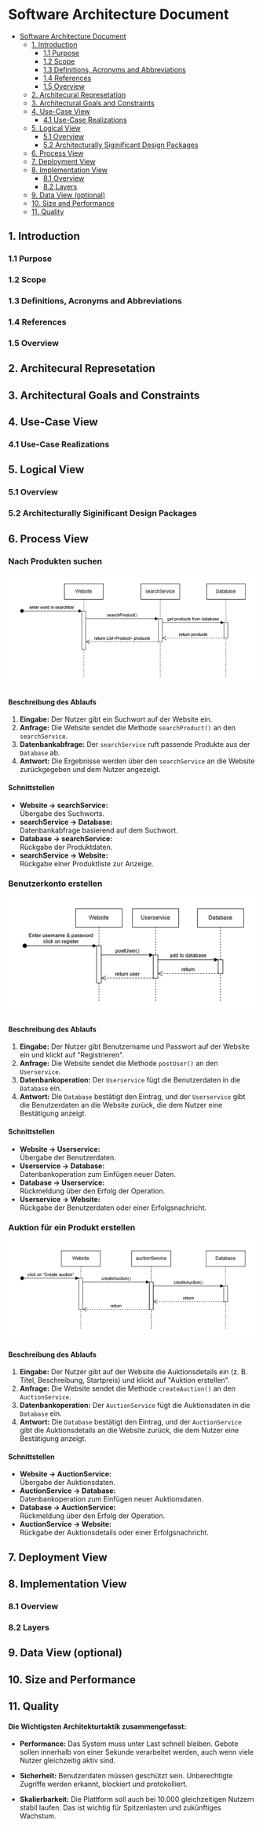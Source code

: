# Software Architecture Document

- [Software Architecture Document](#software-architecture-document)
    - [1. Introduction](#1-introduction)
        - [1.1 Purpose](#11-purpose)
        - [1.2 Scope](#12-scope)
        - [1.3 Definitions, Acronyms and Abbreviations](#13-definitions-acronyms-and-abbreviations)
        - [1.4 References](#14-references)
        - [1.5 Overview](#15-overview)
    - [2. Architecural Represetation](#2-architecural-represetation)
    - [3. Architectural Goals and Constraints](#3-architectural-goals-and-constraints)
    - [4. Use-Case View](#4-use-case-view)
        - [4.1 Use-Case Realizations](#41-use-case-realizations)
    - [5. Logical View](#5-logical-view)
        - [5.1 Overview](#51-overview)
        - [5.2 Architecturally Siginificant Design Packages](#52-architecturally-siginificant-design-packages)
    - [6. Process View](#6-process-view)
    - [7. Deployment View](#7-deployment-view)
    - [8. Implementation View](#8-implementation-view)
        - [8.1 Overview](#81-overview)
        - [8.2 Layers](#82-layers)
    - [9. Data View (optional)](#9-data-view-optional)
    - [10. Size and Performance](#10-size-and-performance)
    - [11. Quality](#11-quality)

## 1. Introduction

### 1.1 Purpose

### 1.2 Scope

### 1.3 Definitions, Acronyms and Abbreviations

### 1.4 References

### 1.5 Overview

## 2. Architecural Represetation

## 3. Architectural Goals and Constraints

## 4. Use-Case View

### 4.1 Use-Case Realizations

## 5. Logical View

### 5.1 Overview

### 5.2 Architecturally Siginificant Design Packages

## 6. Process View

### Nach Produkten suchen

![UC01-sequence-diagram](/doc/use-cases/sequence-diagrams/UC01-search-product.png)

#### Beschreibung des Ablaufs

1. **Eingabe:** Der Nutzer gibt ein Suchwort auf der Website ein.
2. **Anfrage:** Die Website sendet die Methode `searchProduct()` an den `searchService`.
3. **Datenbankabfrage:** Der `searchService` ruft passende Produkte aus der `Database` ab.
4. **Antwort:** Die Ergebnisse werden über den `searchService` an die Website zurückgegeben und dem Nutzer angezeigt.

#### Schnittstellen

- **Website → searchService:**  
  Übergabe des Suchworts.
- **searchService → Database:**  
  Datenbankabfrage basierend auf dem Suchwort.
- **Database → searchService:**  
  Rückgabe der Produktdaten.
- **searchService → Website:**  
  Rückgabe einer Produktliste zur Anzeige.

### Benutzerkonto erstellen

![UC02-sequence-diagram](/doc/use-cases/sequence-diagrams/UC02-create-user-account.png)

#### Beschreibung des Ablaufs

1. **Eingabe:** Der Nutzer gibt Benutzername und Passwort auf der Website ein und klickt auf "Registrieren".
2. **Anfrage:** Die Website sendet die Methode `postUser()` an den `Userservice`.
3. **Datenbankoperation:** Der `Userservice` fügt die Benutzerdaten in die `Database` ein.
4. **Antwort:** Die `Database` bestätigt den Eintrag, und der `Userservice` gibt die Benutzerdaten an die Website
   zurück, die dem Nutzer eine Bestätigung anzeigt.

#### Schnittstellen

- **Website → Userservice:**  
  Übergabe der Benutzerdaten.
- **Userservice → Database:**  
  Datenbankoperation zum Einfügen neuer Daten.
- **Database → Userservice:**  
  Rückmeldung über den Erfolg der Operation.
- **Userservice → Website:**  
  Rückgabe der Benutzerdaten oder einer Erfolgsnachricht.

### Auktion für ein Produkt erstellen

![UC03-sequence-diagram](/doc/use-cases/sequence-diagrams/UC03-create-auction.png)

#### Beschreibung des Ablaufs

1. **Eingabe:** Der Nutzer gibt auf der Website die Auktionsdetails ein (z. B. Titel, Beschreibung, Startpreis) und
   klickt auf "Auktion erstellen".
2. **Anfrage:** Die Website sendet die Methode `createAuction()` an den `AuctionService`.
3. **Datenbankoperation:** Der `AuctionService` fügt die Auktionsdaten in die `Database` ein.
4. **Antwort:** Die `Database` bestätigt den Eintrag, und der `AuctionService` gibt die Auktionsdetails an die Website
   zurück, die dem Nutzer eine Bestätigung anzeigt.

#### Schnittstellen

- **Website → AuctionService:**  
  Übergabe der Auktionsdaten.
- **AuctionService → Database:**  
  Datenbankoperation zum Einfügen neuer Auktionsdaten.
- **Database → AuctionService:**  
  Rückmeldung über den Erfolg der Operation.
- **AuctionService → Website:**  
  Rückgabe der Auktionsdetails oder einer Erfolgsnachricht.

## 7. Deployment View

## 8. Implementation View

### 8.1 Overview

### 8.2 Layers

## 9. Data View (optional)

## 10. Size and Performance

## 11. Quality
#### Die Wichtigsten  Architekturtaktik zusammengefasst:
- **Performance:** Das System muss unter Last schnell bleiben. Gebote sollen innerhalb von einer Sekunde verarbeitet werden, auch wenn viele Nutzer gleichzeitig aktiv sind.

- **Sicherheit:** Benutzerdaten müssen geschützt sein. Unberechtigte Zugriffe werden erkannt, blockiert und protokolliert.

- **Skalierbarkeit:** Die Plattform soll auch bei 10.000 gleichzeitigen Nutzern stabil laufen. Das ist wichtig für Spitzenlasten und zukünftiges Wachstum.